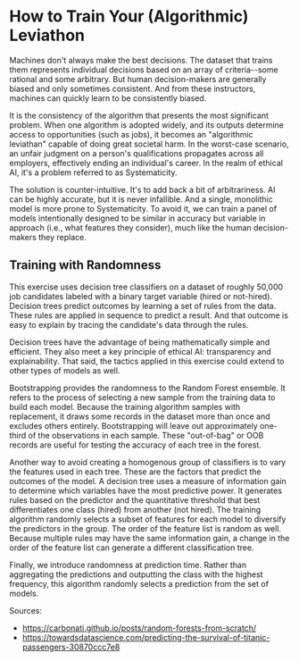 # How to Train Your (Algorithmic) Leviathon
Machines don't always make the best decisions. The dataset that trains them represents individual decisions based on an array of criteria--some rational and some arbitrary. But human decision-makers are generally biased and only sometimes consistent. And from these instructors, machines can quickly learn to be consistently biased. 

It is the consistency of the algorithm that presents the most significant problem. When one algorithm is adopted widely, and its outputs determine access to opportunities (such as jobs), it becomes an "algorithmic leviathan" capable of doing great societal harm. In the worst-case scenario, an unfair judgment on a person's qualifications propagates across all employers, effectively ending an individual's career. In the realm of ethical AI, it's a problem referred to as Systematicity.

The solution is counter-intuitive. It's to add back a bit of arbitrariness. AI can be highly accurate, but it is never infallible. And a single, monolithic model is more prone to Systematicity. To avoid it, we can train a panel of models intentionally designed to be similar in accuracy but variable in approach (i.e., what features they consider), much like the human decision-makers they replace.

## Training with Randomness
This exercise uses decision tree classifiers on a dataset of roughly 50,000 job candidates labeled with a binary target variable (hired or not-hired). Decision trees predict outcomes by learning a set of rules from the data. These rules are applied in sequence to predict a result. And that outcome is easy to explain by tracing the candidate's data through the rules. 

Decision trees have the advantage of being mathematically simple and efficient. They also meet a key principle of ethical AI: transparency and explainability. That said, the tactics applied in this exercise could extend to other types of models as well.

Bootstrapping provides the randomness to the Random Forest ensemble. It refers to the process of selecting a new sample from the training data to build each model. Because the training algorithm samples with replacement, it draws some records in the dataset more than once and excludes others entirely. Bootstrapping will leave out approximately one-third of the observations in each sample. These "out-of-bag" or OOB  records are useful for testing the accuracy of each tree in the forest. 

Another way to avoid creating a homogenous group of classifiers is to vary the features used in each tree. These are the factors that predict the outcomes of the model. A decision tree uses a measure of information gain to determine which variables have the most predictive power. It generates rules based on the predictor and the quantitative threshold that best differentiates one class (hired) from another (not hired). The training algorithm randomly selects a subset of features for each model to diversify the predictors in the group. The order of the feature list is random as well. Because multiple rules may have the same information gain, a change in the order of the feature list can generate a different classification tree.

Finally, we introduce randomness at prediction time. Rather than aggregating the predictions and outputting the class with the highest frequency, this algorithm randomly selects a prediction from the set of models.


Sources:
* https://carbonati.github.io/posts/random-forests-from-scratch/
* https://towardsdatascience.com/predicting-the-survival-of-titanic-passengers-30870ccc7e8